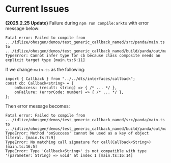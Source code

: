 # Current Issues

**(2025.2.25 Update)** Failure during `npm run compile:arkts` with error message below:
```
Fatal error: Failed to compile from .../idlize/ohosgen/demos/test_generic_callback_named/src/panda/main.ts to .../idlize/ohosgen/demos/test_generic_callback_named/build/panda/out/main.abc
TypeError: Cannot infer type for cb because class composite needs an explicit target type [main.ts:6:11]
```

If we change `main.ts` as the following:
```
import { Callback } from "../../dts/interfaces/callback";
const cb: Callback<string> = {
    onSuccess: (result: string) => { /* ... */ },
    onFailure: (errorCode: number) => { /* ... */ },
};
```
Then error message becomes:
```
Fatal error: Failed to compile from .../idlize/ohosgen/demos/test_generic_callback_named/src/panda/main.ts to .../idlize/ohosgen/demos/test_generic_callback_named/build/panda/out/main.abc
TypeError: Method 'onSuccess' cannot be used as a key of object literal. [main.ts:7:9]
TypeError: No matching call signature for call(Callback<String>) [main.ts:16:5]
TypeError: Type 'Callback<String>' is not compatible with type '(parameter: String) => void' at index 1 [main.ts:16:14]
```
